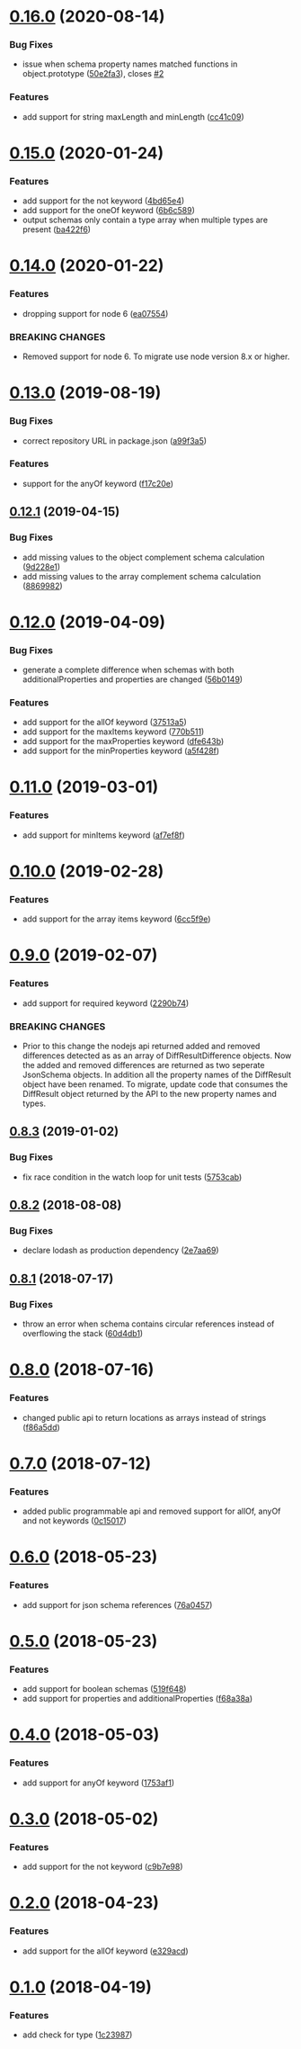 <a name="0.16.0"></a>
# [0.16.0](https://bitbucket.org/atlassian/json-schema-diff/compare/0.15.0...0.16.0) (2020-08-14)


### Bug Fixes

* issue when schema property names matched functions in object.prototype ([50e2fa3](https://bitbucket.org/atlassian/json-schema-diff/commits/50e2fa3)), closes [#2](https://bitbucket.org/atlassian/json-schema-diff/issue/2)


### Features

* add support for string maxLength and minLength ([cc41c09](https://bitbucket.org/atlassian/json-schema-diff/commits/cc41c09))



<a name="0.15.0"></a>
# [0.15.0](https://bitbucket.org/atlassian/json-schema-diff/compare/0.14.0...0.15.0) (2020-01-24)


### Features

* add support for the not keyword ([4bd65e4](https://bitbucket.org/atlassian/json-schema-diff/commits/4bd65e4))
* add support for the oneOf keyword ([6b6c589](https://bitbucket.org/atlassian/json-schema-diff/commits/6b6c589))
* output schemas only contain a type array when multiple types are present ([ba422f6](https://bitbucket.org/atlassian/json-schema-diff/commits/ba422f6))



<a name="0.14.0"></a>
# [0.14.0](https://bitbucket.org/atlassian/json-schema-diff/compare/0.13.0...0.14.0) (2020-01-22)


### Features

* dropping support for node 6 ([ea07554](https://bitbucket.org/atlassian/json-schema-diff/commits/ea07554))


### BREAKING CHANGES

* Removed support for node 6. To migrate use node version 8.x or higher.



<a name="0.13.0"></a>
# [0.13.0](https://bitbucket.org/atlassian/json-schema-diff/compare/0.12.1...0.13.0) (2019-08-19)


### Bug Fixes

* correct repository URL in package.json ([a99f3a5](https://bitbucket.org/atlassian/json-schema-diff/commits/a99f3a5))


### Features

* support for the anyOf keyword ([f17c20e](https://bitbucket.org/atlassian/json-schema-diff/commits/f17c20e))



<a name="0.12.1"></a>
## [0.12.1](https://bitbucket.org/atlassian/json-schema-diff/compare/0.12.0...0.12.1) (2019-04-15)


### Bug Fixes

* add missing values to the object complement schema calculation ([9d228e1](https://bitbucket.org/atlassian/json-schema-diff/commits/9d228e1))
* add missing values to the array complement schema calculation ([8869982](https://bitbucket.org/atlassian/json-schema-diff/commits/8869982))



<a name="0.12.0"></a>
# [0.12.0](https://bitbucket.org/atlassian/json-schema-diff/compare/0.11.0...0.12.0) (2019-04-09)


### Bug Fixes

* generate a complete difference when schemas with both additionalProperties and properties are changed ([56b0149](https://bitbucket.org/atlassian/json-schema-diff/commits/56b0149))


### Features

* add support for the allOf keyword ([37513a5](https://bitbucket.org/atlassian/json-schema-diff/commits/37513a5))
* add support for the maxItems keyword ([770b511](https://bitbucket.org/atlassian/json-schema-diff/commits/770b511))
* add support for the maxProperties keyword ([dfe643b](https://bitbucket.org/atlassian/json-schema-diff/commits/dfe643b))
* add support for the minProperties keyword ([a5f428f](https://bitbucket.org/atlassian/json-schema-diff/commits/a5f428f))



<a name="0.11.0"></a>
# [0.11.0](https://bitbucket.org/atlassian/json-schema-diff/compare/0.10.0...0.11.0) (2019-03-01)


### Features

* add support for minItems keyword ([af7ef8f](https://bitbucket.org/atlassian/json-schema-diff/commits/af7ef8f))



<a name="0.10.0"></a>
# [0.10.0](https://bitbucket.org/atlassian/json-schema-diff/compare/0.9.0...0.10.0) (2019-02-28)


### Features

* add support for the array items keyword ([6cc5f9e](https://bitbucket.org/atlassian/json-schema-diff/commits/6cc5f9e))



<a name="0.9.0"></a>
# [0.9.0](https://bitbucket.org/atlassian/json-schema-diff/compare/0.8.3...0.9.0) (2019-02-07)


### Features

* add support for required keyword ([2290b74](https://bitbucket.org/atlassian/json-schema-diff/commits/2290b74))


### BREAKING CHANGES

* Prior to this change the nodejs api returned added and removed differences detected as as an array of DiffResultDifference objects. Now the added and removed differences are returned as two seperate JsonSchema objects. In addition all the property names of the DiffResult object have been renamed. To migrate, update code that consumes the DiffResult object returned by the API to the new property names and types.



<a name="0.8.3"></a>
## [0.8.3](https://bitbucket.org/atlassian/json-schema-diff/compare/0.8.2...0.8.3) (2019-01-02)


### Bug Fixes

* fix race condition in the watch loop for unit tests ([5753cab](https://bitbucket.org/atlassian/json-schema-diff/commits/5753cab))



<a name="0.8.2"></a>
## [0.8.2](https://bitbucket.org/atlassian/json-schema-diff/compare/0.8.1...0.8.2) (2018-08-08)


### Bug Fixes

* declare lodash as production dependency ([2e7aa69](https://bitbucket.org/atlassian/json-schema-diff/commits/2e7aa69))



<a name="0.8.1"></a>
## [0.8.1](https://bitbucket.org/atlassian/json-schema-diff/compare/0.8.0...0.8.1) (2018-07-17)


### Bug Fixes

* throw an error when schema contains circular references instead of overflowing the stack ([60d4db1](https://bitbucket.org/atlassian/json-schema-diff/commits/60d4db1))



<a name="0.8.0"></a>
# [0.8.0](https://bitbucket.org/atlassian/json-schema-diff/compare/0.7.0...0.8.0) (2018-07-16)


### Features

* changed public api to return locations as arrays instead of strings ([f86a5dd](https://bitbucket.org/atlassian/json-schema-diff/commits/f86a5dd))



<a name="0.7.0"></a>
# [0.7.0](https://bitbucket.org/atlassian/json-schema-diff/compare/0.6.0...0.7.0) (2018-07-12)


### Features

* added public programmable api and removed support for allOf, anyOf and not keywords ([0c15017](https://bitbucket.org/atlassian/json-schema-diff/commits/0c15017))



<a name="0.6.0"></a>
# [0.6.0](https://bitbucket.org/atlassian/json-schema-diff/compare/0.5.0...0.6.0) (2018-05-23)


### Features

* add support for json schema references ([76a0457](https://bitbucket.org/atlassian/json-schema-diff/commits/76a0457))



<a name="0.5.0"></a>
# [0.5.0](https://bitbucket.org/atlassian/json-schema-diff/compare/0.4.0...0.5.0) (2018-05-23)


### Features

* add support for boolean schemas ([519f648](https://bitbucket.org/atlassian/json-schema-diff/commits/519f648))
* add support for properties and additionalProperties ([f68a38a](https://bitbucket.org/atlassian/json-schema-diff/commits/f68a38a))



<a name="0.4.0"></a>
# [0.4.0](https://bitbucket.org/atlassian/json-schema-diff/compare/0.3.0...0.4.0) (2018-05-03)


### Features

* add support for anyOf keyword ([1753af1](https://bitbucket.org/atlassian/json-schema-diff/commits/1753af1))



<a name="0.3.0"></a>
# [0.3.0](https://bitbucket.org/atlassian/json-schema-diff/compare/0.2.0...0.3.0) (2018-05-02)


### Features

* add support for the not keyword ([c9b7e98](https://bitbucket.org/atlassian/json-schema-diff/commits/c9b7e98))



<a name="0.2.0"></a>
# [0.2.0](https://bitbucket.org/atlassian/json-schema-diff/compare/0.1.0...0.2.0) (2018-04-23)


### Features

* add support for the allOf keyword ([e329acd](https://bitbucket.org/atlassian/json-schema-diff/commits/e329acd))



<a name="0.1.0"></a>
# [0.1.0](https://bitbucket.org/atlassian/json-schema-diff/compare/0.0.1...0.1.0) (2018-04-19)


### Features

* add check for type ([1c23987](https://bitbucket.org/atlassian/json-schema-diff/commits/1c23987))



